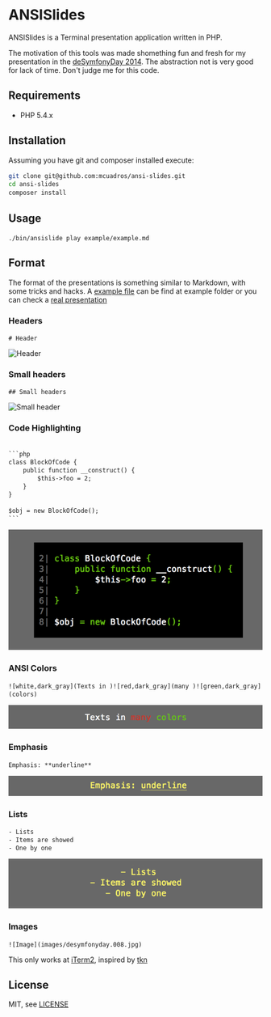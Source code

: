 ANSISlides
==============================

ANSISlides is a Terminal presentation application written in PHP.

The motivation of this tools was made shomething fun and fresh for my presentation in the [deSymfonyDay 2014](http://day.desymfony.com/). The abstraction not is very good for lack of time. Don't judge me for this code.

Requirements
------------

* PHP 5.4.x

Installation
------------

Assuming you have git and composer installed execute:

```sh
git clone git@github.com:mcuadros/ansi-slides.git
cd ansi-slides
composer install
```

Usage
-----

```./bin/ansislide play example/example.md```


Format
------

The format of the presentations is something similar to Markdown, with some tricks and hacks. A [example file](https://raw.githubusercontent.com/mcuadros/ansi-slides/master/example/example.md) can be find at example folder or you can check a [real presentation](https://raw.githubusercontent.com/mcuadros/presentations/master/deSymfonyDay_2014/hhvm.md)

### Headers
```
# Header
```

![Header](example/images/header.png)

### Small headers
```
## Small headers
```

![Small header](example/images/small_header.png)

### Code Highlighting
<pre lang="no-highlight"><code>
```php
class BlockOfCode {
    public function __construct() {
        $this->foo = 2;
    }
}

$obj = new BlockOfCode();
```
</code></pre>

![Blockcode](example/images/blockcode.png)

### ANSI Colors
```
![white,dark_gray](Texts in )![red,dark_gray](many )![green,dark_gray](colors)
```

![Colors](example/images/colors.png)

### Emphasis
```
Emphasis: **underline**
```

![Colors](example/images/emphasis.png)

### Lists
```
- Lists
- Items are showed
- One by one
```

![Colors](example/images/list.png)

### Images
```
![Image](images/desymfonyday.008.jpg)
```

This only works at [iTerm2](http://www.iterm2.com/#/section/home), inspired by [tkn](https://github.com/fxn/tkn)

License
-------

MIT, see [LICENSE](LICENSE)
